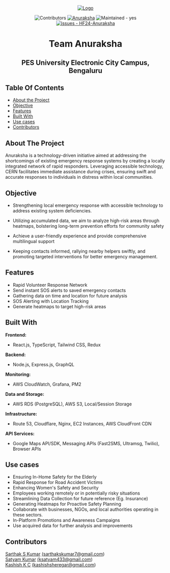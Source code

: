 <div align="center">
  <a href="https://github.com/hackfest-dev/HF24-Anuraksha">
    <img src="https://anuraksha-bucket.s3.ap-south-1.amazonaws.com/assets/Anuraksha+Banner.png" alt="Logo">
  </a>
  
![Contributors](https://img.shields.io/badge/contributors-3-darkgreen)
[![Anuraksha](https://img.shields.io/static/v1?label=Hackfest2024&message=Anuraksha&color=blue&logo=github)](https://github.com/hackfest-dev/HF24-Anuraksha)
![Maintained - yes](https://img.shields.io/badge/Maintained-yes-green)
[![issues - HF24-Anuraksha](https://img.shields.io/github/issues/HF24-Anuraksha)]()


# Team Anuraksha
## PES University Electronic City Campus, Bengaluru
</div>

## Table Of Contents

* [About the Project](#about-the-project)
* [Objective](#objective)
* [Features](#features)
* [Built With](#built-with)
* [Use cases](#usecases)
* [Contributors](#contributors)


## About The Project

Anuraksha is a technology-driven initiative aimed at addressing the shortcomings of existing emergency response systems by creating a locally integrated network of rapid responders. Leveraging accessible technology, CERN facilitates immediate assistance during crises, ensuring swift and accurate responses to individuals in distress within local communities.

## Objective

- Strengthening local emergency response with accessible technology to address existing system deficiencies. 

- Utilizing accumulated data, we aim to analyze high-risk areas through heatmaps, bolstering long-term prevention efforts for community safety
 
- Achieve a user-friendly experience and provide comprehensive multilingual support 

- Keeping contacts informed, rallying nearby helpers swiftly, and promoting targeted interventions for better emergency management.
## Features

- Rapid Volunteer Response Network
- Send instant SOS alerts to saved emergency contacts
- Gathering data on time and location for future analysis
- SOS Alerting with Location Tracking
- Generate heatmaps to target high-risk areas

## Built With

**Frontend:**
- React.js, TypeScript, Tailwind CSS, Redux

**Backend:**
- Node.js, Express.js, GraphQL

**Monitoring:**
- AWS CloudWatch, Grafana, PM2

**Data and Storage:**
- AWS RDS (PostgreSQL), AWS S3, Local/Session Storage

**Infrastructure:**
- Route 53, Cloudflare, Nginx, EC2 Instances, AWS CloudFront CDN

**API Services:**
- Google Maps API/SDK, Messaging APIs (Fast2SMS, Ultramsg, Twilio), Browser APIs

## Use cases

- Ensuring In-Home Safety for the Elderly 
- Rapid Response for Road Accident Victims 
- Enhancing Women's Safety and Security 
- Employees working remotely or in potentially risky situations 
- Streamlining Data Collection for future reference (Eg. Insurance) 
- Generating Heatmaps for Proactive Safety Planning
- Collaborate with businesses, NGOs, and local authorities operating in these sectors. 
- In-Platform Promotions and Awareness Campaigns 
- Use acquired data for further analysis and improvements

## Contributors
[Sarthak S Kumar](https://github.com/SarthakSKumar) <a href="mailto:sarthakskumar7@gmail.com">(sarthakskumar7@gmail.com)</a><br>
[Satyam Kumar](https://github.com/satyamksharma)   <a href="mailto:ksatyam433@gmail.com">(ksatyam433@gmail.com)</a><br>
[Kashish K C](https://github.com/KCKashish) <a href="mailto:kashishsheregar@gmail.com">(kashishsheregar@gmail.com)</a><br>





